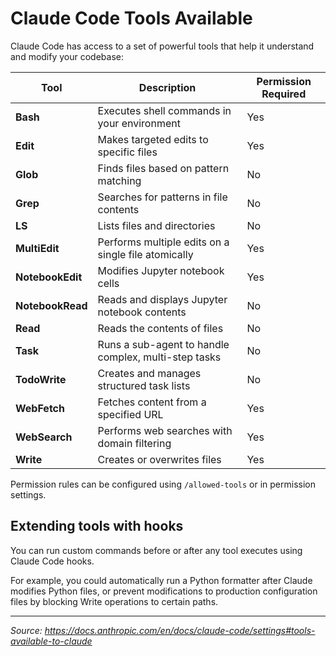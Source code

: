 # Claude Code Tools Available

Claude Code has access to a set of powerful tools that help it understand and modify your codebase:

| Tool | Description | Permission Required |
| --- | --- | --- |
| **Bash** | Executes shell commands in your environment | Yes |
| **Edit** | Makes targeted edits to specific files | Yes |
| **Glob** | Finds files based on pattern matching | No |
| **Grep** | Searches for patterns in file contents | No |
| **LS** | Lists files and directories | No |
| **MultiEdit** | Performs multiple edits on a single file atomically | Yes |
| **NotebookEdit** | Modifies Jupyter notebook cells | Yes |
| **NotebookRead** | Reads and displays Jupyter notebook contents | No |
| **Read** | Reads the contents of files | No |
| **Task** | Runs a sub-agent to handle complex, multi-step tasks | No |
| **TodoWrite** | Creates and manages structured task lists | No |
| **WebFetch** | Fetches content from a specified URL | Yes |
| **WebSearch** | Performs web searches with domain filtering | Yes |
| **Write** | Creates or overwrites files | Yes |

Permission rules can be configured using `/allowed-tools` or in permission settings.

## Extending tools with hooks

You can run custom commands before or after any tool executes using Claude Code hooks.

For example, you could automatically run a Python formatter after Claude modifies Python files, or prevent modifications to production configuration files by blocking Write operations to certain paths.

---

*Source: https://docs.anthropic.com/en/docs/claude-code/settings#tools-available-to-claude*